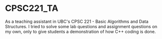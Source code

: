 # CPSC221_TA

As a teaching assistant in UBC's CPSC 221 - Basic Algorithms and Data Structures. I tried to solve some lab questions and assignment questions on my own, only to give students a demonstration of how C++ coding is done.
